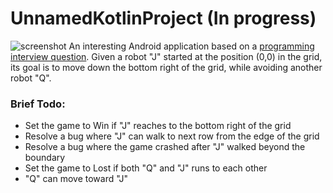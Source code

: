 # UnnamedKotlinProject (In progress)
![screenshot](https://raw.githubusercontent.com/killvung/YouCantRunAwayJon/master/Screenshot%202020-02-02%20at%206.32.34%20PM.png)
An interesting Android application based on a [programming interview question](https://ianna1009.gitbooks.io/leectcode/Cracking%20Coding%20Interview/Chapter8.%20Recursion%20and%20Dynamic%20Programming/82_robot_in_a_grid.html). Given a robot "J" started at the position (0,0) in the grid, its goal is to move down the bottom right of the grid, while avoiding another robot "Q".

### Brief Todo: 
- Set the game to Win if "J" reaches to the bottom right of the grid 
- Resolve a bug where "J" can walk to next row from the edge of the grid
- Resolve a bug where the game crashed after "J" walked beyond the boundary
- Set the game to Lost if both "Q" and "J" runs to each other
- "Q" can move toward "J"
